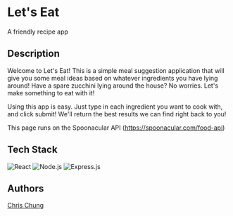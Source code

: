 # Let's Eat
A friendly recipe app

## Description

Welcome to Let's Eat!
This is a simple meal suggestion application that will give you some meal ideas based on whatever ingredients you have lying around! Have a spare zucchini lying around the house? No worries. Let's make something to eat with it!

Using this app is easy. Just type in each ingredient you want to cook with, and click submit! We'll return the best results we can find right back to you!

This page runs on the Spoonacular API (https://spoonacular.com/food-api)

## Tech Stack

![React][ReactBadge]
![Node.js][NodeBadge]
![Express.js][ExpressBadge]

## Authors

[Chris Chung](https://github.com/ch987)

[ReactBadge]: https://img.shields.io/badge/React-20232A?style=for-the-badge&logo=react&logoColor=61DAFB "React"
[NodeBadge]: https://img.shields.io/badge/Node.js-43853D?style=for-the-badge&logo=node.js&logoColor=white "Node.js"
[ExpressBadge]: https://img.shields.io/badge/Express.js-404D59?style=for-the-badge "Express"
